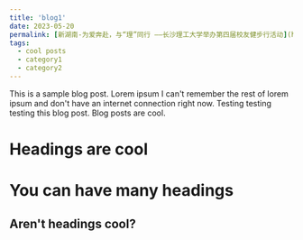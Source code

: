 ```yaml
---
title: 'blog1'
date: 2023-05-20
permalink: [新湖南-为爱奔赴，与“理”同行 ——长沙理工大学举办第四届校友健步行活动](https://m.voc.com.cn/xhn/news/202305/18065259.html)
tags:
  - cool posts
  - category1
  - category2
---
```


This is a sample blog post. Lorem ipsum I can't remember the rest of lorem ipsum and don't have an internet connection right now. Testing testing testing this blog post. Blog posts are cool.

Headings are cool
======

You can have many headings
======

Aren't headings cool?
------
